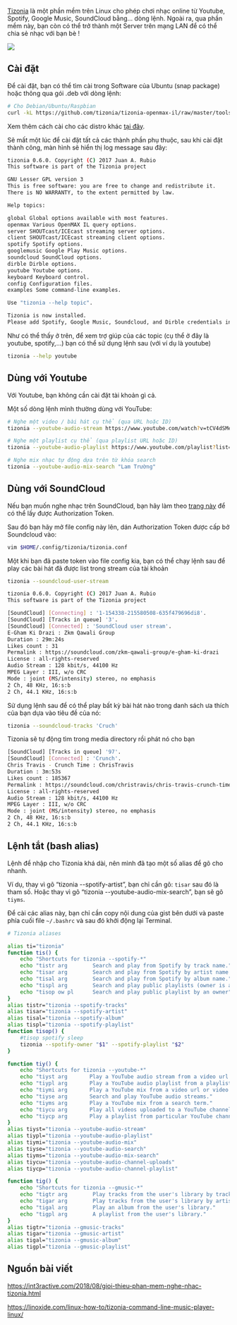 [Tizonia](http://tizonia.org/) là một phần mềm trên Linux cho phép chơi nhạc online từ Youtube, Spotify, Google Music, SoundCloud bằng… dòng lệnh. Ngoài ra, qua phần mềm này, bạn còn có thể trở thành một Server trên mạng LAN để có thể chia sẻ nhạc với bạn bè !

![](https://images.viblo.asia/47beb50b-1418-4f7d-97da-d2e94831a69e.png)

## Cài đặt

Để cài đặt, bạn có thể tìm cài trong Software của Ubuntu (snap package) hoặc thông qua gói .deb với dòng lệnh:

```bash
# Cho Debian/Ubuntu/Raspbian
curl -kL https://github.com/tizonia/tizonia-openmax-il/raw/master/tools/install.sh | bash
```

Xem thêm cách cài cho các distro khác [tại đây](http://tizonia.org/docs/debian/).

Sẽ mất một lúc để cài đặt tất cả các thành phần phụ thuộc, sau khi cài đặt thành công, màn hình sẽ hiển thị log message sau đây:

```bash
tizonia 0.6.0. Copyright (C) 2017 Juan A. Rubio
This software is part of the Tizonia project

GNU Lesser GPL version 3
This is free software: you are free to change and redistribute it.
There is NO WARRANTY, to the extent permitted by law.

Help topics:

global Global options available with most features.
openmax Various OpenMAX IL query options.
server SHOUTcast/ICEcast streaming server options.
client SHOUTcast/ICEcast streaming client options.
spotify Spotify options.
googlemusic Google Play Music options.
soundcloud SoundCloud options.
dirble Dirble options.
youtube Youtube options.
keyboard Keyboard control.
config Configuration files.
examples Some command-line examples.

Use "tizonia --help topic".

Tizonia is now installed.
Please add Spotify, Google Music, Soundcloud, and Dirble credentials in : /root/.config/tizonia/tizonia.conf
```

Như có thể thấy ở trên, để xem trợ giúp của các topic (cụ thể ở đây là youtube, spotify,...) bạn có thể sử dụng lệnh sau (với ví dụ là youtube)
```bash
tizonia --help youtube
```

## Dùng với Youtube

Với Youtube, bạn không cần cài đặt tài khoản gì cả.

Một số dòng lệnh mình thường dùng với YouTube:

```bash
# Nghe một video / bài hát cụ thể (qua URL hoặc ID)
tizonia --youtube-audio-stream https://www.youtube.com/watch?v=tCV4dSMeQzE

# Nghe một playlist cụ thể (qua playlist URL hoặc ID)
tizonia --youtube-audio-playlist https://www.youtube.com/playlist?list=PLsIRiRj6jaw7Z6bHs5V99yAvlMUf2icOG

# Nghe mix nhạc tự động dựa trên từ khóa search
tizonia --youtube-audio-mix-search "Lam Trường"
```

## Dùng với SoundCloud

Nếu bạn muốn nghe nhạc trên SoundCloud, bạn hãy làm theo [trang này](http://www.tizonia.org/docs/soundcloud) để có thể lấy được Authorization Token.

Sau đó bạn hãy mở file config này lên, dán Authorization Token được cấp bở Soundcloud vào:

```bash
vim $HOME/.config/tizonia/tizonia.conf
```

Một khi bạn đã paste token vào file config kia, bạn có thể chạy lệnh sau để play các bài hát đã được list trong stream của tài khoản

```bash
tizonia --soundcloud-user-stream
```

```bash
tizonia 0.6.0. Copyright (C) 2017 Juan A. Rubio
This software is part of the Tizonia project

[SoundCloud] [Connecting] : '1-154338-215580508-635f479696di8'.
[SoundCloud] [Tracks in queue] '3'.
[SoundCloud] [Connected] : 'SoundCloud user stream'.
E-Gham Ki Drazi : Zkm Qawali Group
Duration : 29m:24s
Likes count : 31
Permalink : https://soundcloud.com/zkm-qawali-group/e-gham-ki-drazi
License : all-rights-reserved
Audio Stream : 128 kbit/s, 44100 Hz
MPEG Layer : III, w/o CRC
Mode : joint (MS/intensity) stereo, no emphasis
2 Ch, 48 KHz, 16:s:b
2 Ch, 44.1 KHz, 16:s:b
```

Sử dụng lệnh sau để có thể play bất kỳ bài hát nào trong danh sách ưa thích của bạn dựa vào tiêu đề của nó:

```bash
tizonia --soundcloud-tracks 'Cruch'
```

Tizonia sẽ tự động tìm trong media directory rồi phát nó cho bạn

```bash
[SoundCloud] [Tracks in queue] '97'.
[SoundCloud] [Connected] : 'Crunch'.
Chris Travis - Crunch Time : ChrisTravis
Duration : 3m:53s
Likes count : 185367
Permalink : https://soundcloud.com/christravis/chris-travis-crunch-time
License : all-rights-reserved
Audio Stream : 128 kbit/s, 44100 Hz
MPEG Layer : III, w/o CRC
Mode : joint (MS/intensity) stereo, no emphasis
2 Ch, 48 KHz, 16:s:b
2 Ch, 44.1 KHz, 16:s:b
```

## Lệnh tắt (bash alias)

Lệnh để nhập cho Tizonia khá dài, nên mình đã tạo một số alias để gõ cho nhanh.

Ví dụ, thay vì gõ “tizonia --spotify-artist”, bạn chỉ cần gõ: `tisar` sau đó là tham số. Hoặc thay vì gõ “tizonia --youtube-audio-mix-search”, bạn sẽ gõ `tiyms`.

Để cài các alias này, bạn chỉ cần copy nội dung của gist bên dưới và paste phía cuối file `~/.bashrc` và sau đó khởi động lại Terminal.

```bash
# Tizonia aliases

alias ti="tizonia"
function tis() {
	echo "Shortcuts for tizonia --spotify-*"
	echo "tistr arg        Search and play from Spotify by track name."
	echo "tisar arg        Search and play from Spotify by artist name."
	echo "tisal arg        Search and play from Spotify by album name."
	echo "tispl arg        Search and play public playlists (owner is assumed current user, unless --spotify-owner is provided)."
	echo "tisop ow pl      Search and play public playlist by an owner"
}
alias tistr="tizonia --spotify-tracks"
alias tisar="tizonia --spotify-artist"
alias tisal="tizonia --spotify-album"
alias tispl="tizonia --spotify-playlist"
function tisop() {
	#tisop spotify sleep
	tizonia --spotify-owner "$1" --spotify-playlist "$2"
}

function tiy() {
	echo "Shortcuts for tizonia --youtube-*"
	echo "tiyst arg       Play a YouTube audio stream from a video url or video id."
	echo "tiypl arg       Play a YouTube audio playlist from a playlist url or playlist id."
	echo "tiymi arg       Play a YouTube mix from a video url or video id."
	echo "tiyse arg       Search and play YouTube audio streams."
	echo "tiyms arg       Play a YouTube mix from a search term."
	echo "tiycu arg       Play all videos uploaded to a YouTube channel (arg = channel url or name)."
	echo "tiycp arg       Play a playlist from particular YouTube channel (arg = '<channel-name[space]playlist-name>')."
}
alias tiyst="tizonia --youtube-audio-stream"
alias tiypl="tizonia --youtube-audio-playlist"
alias tiymi="tizonia --youtube-audio-mix"
alias tiyse="tizonia --youtube-audio-search"
alias tiyms="tizonia --youtube-audio-mix-search"
alias tiycu="tizonia --youtube-audio-channel-uploads"
alias tiycp="tizonia --youtube-audio-channel-playlist"

function tig() {
	echo "Shortcuts for tizonia --gmusic-*"
	echo "tigtr arg        Play tracks from the user's library by track name."
	echo "tigar arg        Play tracks from the user's library by artist."
	echo "tigal arg        Play an album from the user's library."
	echo "tigpl arg        A playlist from the user's library."
}
alias tigtr="tizonia --gmusic-tracks"
alias tigar="tizonia --gmusic-artist"
alias tigal="tizonia --gmusic-album"
alias tigpl="tizonia --gmusic-playlist"
```

## Nguồn bài viết
https://int3ractive.com/2018/08/gioi-thieu-phan-mem-nghe-nhac-tizonia.html

https://linoxide.com/linux-how-to/tizonia-command-line-music-player-linux/